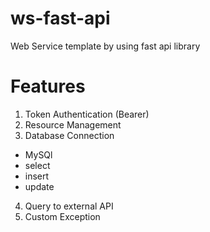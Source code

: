 # ws-fast-api
Web Service template by using fast api library

# Features
1. Token Authentication (Bearer)
2. Resource Management
3. Database Connection
- MySQl
- select
- insert
- update
4. Query to external API
5. Custom Exception
